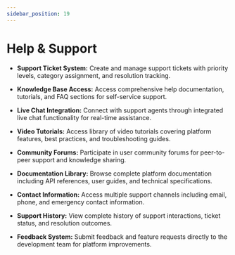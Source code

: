 ```yaml
---
sidebar_position: 19
---
```

# Help & Support

- **Support Ticket System:** Create and manage support tickets with priority levels, category assignment, and resolution tracking.

- **Knowledge Base Access:** Access comprehensive help documentation, tutorials, and FAQ sections for self-service support.

- **Live Chat Integration:** Connect with support agents through integrated live chat functionality for real-time assistance.

- **Video Tutorials:** Access library of video tutorials covering platform features, best practices, and troubleshooting guides.

- **Community Forums:** Participate in user community forums for peer-to-peer support and knowledge sharing.

- **Documentation Library:** Browse complete platform documentation including API references, user guides, and technical specifications.

- **Contact Information:** Access multiple support channels including email, phone, and emergency contact information.

- **Support History:** View complete history of support interactions, ticket status, and resolution outcomes.

- **Feedback System:** Submit feedback and feature requests directly to the development team for platform improvements.